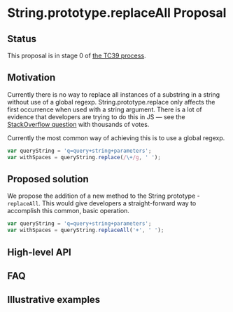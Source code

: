 # String.prototype.replaceAll Proposal

## Status

This proposal is in stage 0 of [the TC39 process](https://tc39.github.io/process-document/).

## Motivation

Currently there is no way to replace all instances of a substring in a string without use of a global regexp.
String.prototype.replace only affects the first occurrence when used with a string argument. There is a lot of evidence that developers are trying to do this in JS — see the [StackOverflow question](https://stackoverflow.com/questions/1144783/how-to-replace-all-occurrences-of-a-string-in-javascript) with thousands of votes.

Currently the most common way of achieving this is to use a global regexp.

```js
var queryString = 'q=query+string+parameters';
var withSpaces = queryString.replace(/\+/g, ' ');
```

## Proposed solution

We propose the addition of a new method to the String prototype - `replaceAll`. This would give developers a straight-forward way to accomplish this common, basic operation.

```js
var queryString = 'q=query+string+parameters';
var withSpaces = queryString.replaceAll('+', ' ');
```

## High-level API

## FAQ

## Illustrative examples


